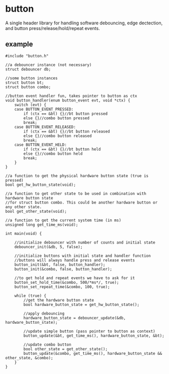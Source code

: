 # button

A single header library for handling software debouncing, edge dectection, and button press/release/hold/repeat events.

## example

    #include "button.h"
    
    //a debouncer instance (not necessary)
    struct debouncer db;
    
    //some button instances
    struct button bt;
    struct button combo;
    
    //button event handler fun, takes pointer to button as ctx
    void button_handler(enum button_event evt, void *ctx) {
        switch (evt) {
        case BUTTON_EVENT_PRESSED:
            if (ctx == &bt) {}//bt button pressed
            else {}//combo button pressed
            break;
        case BUTTON_EVENT_RELEASED:
            if (ctx == &bt) {}//bt button released
            else {}//combo button released
            break;
        case BUTTON_EVENT_HELD:
            if (ctx == &bt) {}//bt button held
            else {}//combo button held
            break;
        }
    }
    
    //a function to get the physical hardware button state (true is pressed)
    bool get_hw_button_state(void);
    
    //a function to get other state to be used in combination with hardware button state
    //for struct button combo. This could be another hardware button or any other state.
    bool get_other_state(void);
    
    //a function to get the current system time (in ms)
    unsigned long get_time_ms(void);
    
    int main(void) {
        
        //initialize debouncer with number of counts and initial state
        debouncer_init(&db, 5, false);
        
        //initialize buttons with initial state and handler function
        //buttons will always handle press and release events
        button_init(&bt, false, button_handler);
        button_init(&combo, false, button_handler);
        
        //to get hold and repeat events we have to ask for it
        button_set_hold_time(&combo, 500/*ms*/, true);
        button_set_repeat_time(&combo, 100, true);
        
        while (true) {
            //get the hardware button state
            bool hardware_button_state = get_hw_button_state();
            
            //apply debouncing
            hardware_button_state = debouncer_update(&db, hardware_button_state);
            
            //update simple button (pass pointer to button as context)
            button_update(&bt, get_time_ms(), hardware_button_state, &bt);
            
            //update combo button
            bool other_state = get_other_state();
            button_update(&combo, get_time_ms(), hardware_button_state && other_state, &combo);
        }
    }